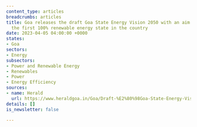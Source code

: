 ```yaml
---
content_type: articles
breadcrumbs: articles
title: Goa releases the draft Goa State Energy Vision 2050 with an aim to make Goa
  the first 100% renewable energy state in the country
date: 2023-04-05 04:00:00 +0000
states:
- Goa
sectors:
- Energy
subsectors:
- Power and Renewable Energy
- Renewables
- Power
- Energy Efficiency
sources:
- name: Herald
  url: https://www.heraldgoa.in/Goa/Draft-%E2%80%98Goa-State-Energy-Vision-2050%E2%80%99-released/203033
details: []
is_newsletter: false

---
```


